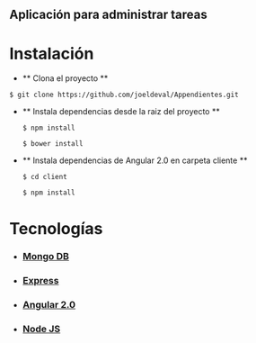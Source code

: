 ## Aplicación para administrar tareas

# Instalación

- ** Clona el proyecto **
```
$ git clone https://github.com/joeldeval/Appendientes.git
```

- ** Instala dependencias desde la raiz del proyecto **

  ```
  $ npm install

  $ bower install
  ```
- ** Instala dependencias de Angular 2.0 en carpeta cliente **
  ```
  $ cd client

  $ npm install

  ```
# Tecnologías

  - ### [Mongo DB](http://mongodb.org/)
  - ### [Express](http://expressjs.com/es/)
  - ### [Angular 2.0](https://angular.io/)
  - ### [Node JS](https://nodejs.org/en/)
